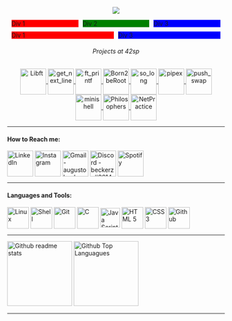 
<p align="center"><a href="https://www.42sp.org.br/" target="_blank"><img src="https://img.shields.io/static/v1?label=&message=SP&color=000&style=for-the-badge&logo=42""></a></p>

<div style="display: flex; margin: 10px;">
  <div style="flex: 1; background-color: red;">Div 1</div>
  <div style="flex: 1; background-color: green; margin-left: 10px;">Div 2</div>
  <div style="flex: 1; background-color: blue; margin-left: 10px;">Div 3</div>
</div>

<div style="display: flex; margin: 10px;">
  <div style="flex: 1; background-color: red;">Div 1</div>
  <div style="flex: 1; background-color: blue; margin-left: 10px;">Div 3</div>
</div>

###### <p align="center">Projects at 42sp </p>

<div align="center" style="display: inline_block">
  <a href="https://github.com/augustobecker/Libft" target="_blank"> <img align="center" alt="Libft"  height="60" src="https://user-images.githubusercontent.com/81205527/149165832-9344c9e5-6075-4268-b276-26b60efc5733.png"> </a>
  <a href="https://github.com/augustobecker/get_next_line" target="_blank"><img align="center" alt="get_next_line"  height="60" src="https://user-images.githubusercontent.com/81205527/149212588-45d60d10-2e78-46c5-bf0c-0dc247464ad5.png">  </a>
    <a href="https://github.com/augustobecker/ft_printf" target="_blank"><img align="center" alt="ft_printf"  height="60" src="https://user-images.githubusercontent.com/81205527/157133425-69e61e0d-9051-4733-87cb-844319544a8b.png">  </a>
  <a href="https://github.com/augustobecker/Born2beRoot" target="_blank"><img align="center" alt="Born2beRoot"  height="60" src="https://user-images.githubusercontent.com/81205527/172512716-24c61c2a-2717-407d-bad8-489f531b12bd.png">  </a>
  <a href="https://github.com/augustobecker/so_long" target="_blank"><img align="center" alt="so_long"  height="60" src="https://user-images.githubusercontent.com/81205527/179134510-48689e9e-f8e4-4165-be40-2e0ec8f5d60d.png">  </a>
    <a href="https://github.com/augustobecker/pipex" target="_blank"><img align="center" alt="pipex"  height="60" src="https://user-images.githubusercontent.com/81205527/185808394-0045a614-600a-443d-add8-736951453ce3.png">  </a>
<a href="https://github.com/augustobecker/push_swap" target="_blank"><img align="center" alt="push_swap" height="60" src="https://user-images.githubusercontent.com/81205527/191116700-f59a18fd-e7f5-4c76-8f41-74a68d1ba32b.png"> </a>
  <a href="https://github.com/augustobecker/minishell" target="_blank"><img align="center" alt="minishell" height="60" src="https://user-images.githubusercontent.com/81205527/206884965-cfe1b09f-0c6c-4a9d-b252-a9fffb78dfef.png"> </a>
  <a href="https://github.com/augustobecker/Philosophers" target="_blank"><img align="center" alt="Philosophers" height="60" src="https://user-images.githubusercontent.com/81205527/210457725-477080a7-1a97-4968-9621-35c3e747c22b.png"> </a>
    <a href="https://github.com/augustobecker/NetPractice" target="_blank"><img align="center" alt="NetPractice" height="60" src="https://user-images.githubusercontent.com/81205527/213839641-716b2231-992b-4dcb-aab7-90ec844fa1d3.png"> </a>

</div>


***

  #### How to Reach me:
<div> 

<a href="https://www.linkedin.com/in/augusto-becker/" target="_blank"><img align="center" alt="LinkedIn" height="60" src="https://user-images.githubusercontent.com/81205527/157161849-01a9df02-bf32-45be-add4-122bc40b48cf.png"></a>
<a href="https://www.instagram.com/augusto.becker/" target="_blank"><img align="center" alt="Instagram" height="60" src="https://user-images.githubusercontent.com/81205527/157161841-19ec3ab2-2c8f-4ec0-8b9d-3cd885256098.png"></a>
<a href = "mailto:augustobecker.dev@gmail.com"> <img align="center" alt="Gmail - augustobecker.dev@gmail.com" height="60" src="https://user-images.githubusercontent.com/81205527/157161831-eb9dffee-404b-4ffe-b0af-34671219f7fb.png"></a>
<a href="https://discord.gg/3kxYkBRxUy" target="_blank"><img align="center" alt="Discord - beckerzz#3614" height="60" src="https://user-images.githubusercontent.com/81205527/157161820-de88dc63-61a3-4c9f-9445-07ac98bf0bc2.png"></a>
<a href="https://open.spotify.com/user/31oh3ig6h5rps5q7bpf53jyivwea" target="_blank"><img align="center" alt="Spotify" height="60" src="https://user-images.githubusercontent.com/81205527/157161835-9a3440d6-b4bd-4644-82ae-e82d9f103a0e.png"></a>   
  
</div>

***
   
   #### Languages and Tools:
 
<div style="display: inline_block">
  
<img align="center" alt="Linux" height="50" src="https://user-images.githubusercontent.com/81205527/157163151-c35ea1eb-04d0-4dc8-8de7-b1831275b051.png">
<img align="center" alt="Shell" height="50" src="https://user-images.githubusercontent.com/81205527/157163946-406e1e4a-53da-4553-8c25-02a2b1f1ce1e.png">
<img align="center" alt="Git" height="50" src="https://user-images.githubusercontent.com/81205527/157163623-32f85cf3-60eb-4dbb-a091-f81164edc036.png">
<img align="center" alt="C" height="50" src="https://user-images.githubusercontent.com/81205527/157163155-473b5961-ecfd-4008-8e7f-3e4a5a6afe43.png">
<img align="center" alt="Java Script" height="45" src="https://user-images.githubusercontent.com/81205527/157163345-9620c9a1-ce90-412c-80c2-f98b29f3e33c.png">
<img align="center" alt="HTML 5" height="50" src="https://user-images.githubusercontent.com/81205527/157163342-559988c6-1001-49d9-b6d4-44f528e905ca.png">
<img align="center" alt="CSS 3" height="50" src="https://user-images.githubusercontent.com/81205527/157163332-869bb5a7-3621-42de-9403-a0f754228fba.png">
<img align="center" alt="Github" height="50" src="https://user-images.githubusercontent.com/81205527/157163627-e58bd793-ca7c-43cf-b820-83987d386332.png">

***

<div style="display: inline_block">
  <img alt="Github readme stats" height="150em" src="https://git-stats.willianrod.com/api?username=augustobecker&count_private=true&hide_title=true&show_icons=true&include_all_commits=true&icon_color=0366d6&bg_color=000000&hide_border=true&text_color=ffffff">
  <img alt="Github Top Languagues" height="150em" src="https://git-stats.willianrod.com/api/top-langs/?username=augustobecker&layout=compact&icon_color=0366d6&bg_color=000000&hide_border=true&text_color=ffffff">
</div>

***
